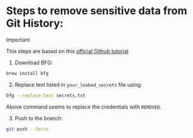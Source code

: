 # Steps to remove sensitive data from Git History:

> [!IMPORTANT]
> This steps are based on this [official Github tutorial](https://docs.github.com/en/authentication/keeping-your-account-and-data-secure/removing-sensitive-data-from-a-repository#using-the-bfg)

1. Download BFG:

```bash
brew install bfg
```

2. Replace text listed in `your_leaked_secrets` file using:

```bash
bfg --replace-text secrets.txt
```

Above command seems to replace the credentials with `REMOVED`.

3. Push to the branch: 

```bash
git push --force
```

